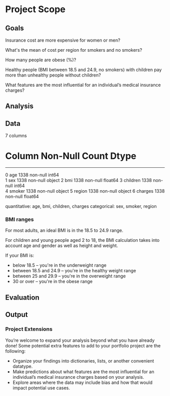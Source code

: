 # Project Scope

## Goals
Insurance cost are more expensive for women or men?

What's the mean of cost per region for smokers and no smokers?

How many people are obese (%)?

Healthy people (BMI between 18.5 and 24.9, no smokers) with children pay more than unhealthy people without children?

What features are the most influential for an individual’s medical insurance charges?


## Analysis



## Data
7 columns
 #   Column    Non-Null Count  Dtype  
---  ------    --------------  -----  
 0   age       1338 non-null   int64  
 1   sex       1338 non-null   object 
 2   bmi       1338 non-null   float64
 3   children  1338 non-null   int64  
 4   smoker    1338 non-null   object 
 5   region    1338 non-null   object 
 6   charges   1338 non-null   float64

quantitative: age, bmi, children, charges
categorical: sex, smoker, region

### BMI ranges
For most adults, an ideal BMI is in the 18.5 to 24.9 range.

For children and young people aged 2 to 18, the BMI calculation takes into account age and gender as well as height and weight.

If your BMI is:
- below 18.5 – you're in the underweight range
- between 18.5 and 24.9 – you're in the healthy weight range
- between 25 and 29.9 – you're in the overweight range
- 30 or over – you're in the obese range




## Evaluation


## Output




### Project Extensions

You’re welcome to expand your analysis beyond what you have already done! Some potential extra features to add to your portfolio project are the following:

- Organize your findings into dictionaries, lists, or another convenient datatype.
- Make predictions about what features are the most influential for an individual’s medical insurance charges based on your analysis.
- Explore areas where the data may include bias and how that would impact potential use cases.
